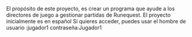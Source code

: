 El propósito de este proyecto, es crear un programa que ayude a los directores de juego a gestionar partidas de Runequest.
El proyecto inicialmente es en español
Si quieres acceder, puedes usar el hombre de usuario :jugador1 contraseña:Jugador1
